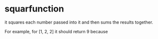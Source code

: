 # squarfunction

it squares each number passed into it and then sums the results together.

For example, for [1, 2, 2] it should return 9 because 
